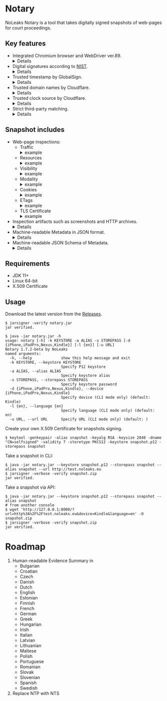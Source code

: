 # Notary
NoLeaks Notary is a tool that takes digitally signed snapshots of web-pages for court proceedings.

## Key features
- Integrated Chromium browser and WebDriver ver.89.
  <details>
  NoLeaks Notary employs standard Google's Chromium in fullscreen mode that simulates realistic browsing sessions.
  Each session observed by the proxy which records traffic between the browser and Internet.
  In contrast to Puppeteer, PuppeteerHar, ChromeHarCapturer and other tools that control the browser over high-level API, 
  NoLeaks Notary inspects all traffic, including "invisible" (favicons and requests to Google services), providing consistent digital evidence.
  </details>
- Digital signatures according to [NIST](https://csrc.nist.gov/Projects/Hash-Functions/NIST-Policy-on-Hash-Functions).
  <details>
  NoLeaks Notary signs all files included in the snapshot with SHA3-256 Secure Hash.
  Digital signatures can be independently verified by <a href="https://docs.oracle.com/en/java/javase/11/tools/jarsigner.html">Oracle's jarsigner</a> tool:
  <pre>
  $ jarsigner -verify snapshot.zip
  </pre>
  </details>
- Trusted timestamp by GlobalSign.
  <details>
  NoLeaks Notary protects integrity of the snapshot by using an independent Time Stamp Authority.
  The timestamp can be verified by <a href="https://docs.oracle.com/en/java/javase/11/tools/jarsigner.html">Oracle's jarsigner</a> tool:
  <pre>
  $ jarsigner -verify snapshot.zip
  </pre>
  </details>
- Trusted domain names by Cloudflare.
  <details>
  NoLeaks Notary performs encrypted Domain Name System resolution by using DNS-over-HTTPS protocol. 
  This protocol prevents manipulation of data or misconfiguration of the resolver on client side.
  </details>
- Trusted clock source by Cloudflare.
  <details>
  NoLeaks Notary performs timestamping by using Network Time Protocol that prevents 
  misconfiguration of clock on client side.
  </details>
- Strict third-party matching.
  <details>
  Distinction of the remote parties is a common problem for client-side traffic analysers.
  Nowadays webmasters widely use cloud infrastructure that may associate
  one domain name with many IP addresses, pointing each address to many geographically
  distributed processing facilities. There is no way to unambiguously identify respective 
  data controller behind HTTP request. NoLeaks Notary considers two requests belong to the same party if:
  <pre>
  - both domain names equal, or
  - a sub-domain points to the domain's TLS certificate, or
  - a sub-domain points to the domain's IP address.
  </pre>
  </details>

## Snapshot includes
- Web-page inspections:
  - Traffic
    <details><summary>example</summary>
    <pre>
    {
      "artifacts": [
        {
          "file": "TrafficInspection.First.har",
          "type": "application/json"
        },
        {
          "file": "TrafficInspection.Returning.har",
          "type": "application/json"
        },
        {
          "file": "TrafficInspection.Incognito.har",
          "type": "application/json"
        }
      ],
      "inspection": "TrafficInspection"
    }
    </pre>
    </details>
  - Resources
    <details><summary>example</summary>
    <pre>
    {
      "firstParty": [
        {
          "url": "http://test.noleaks.eu/favicon.ico",
          "ip": "51.15.79.110"
        },
        {
          "url": "http://test.noleaks.eu/",
          "ip": "51.15.79.110"
        },
        {
          "url": "http://tracker.noleaks.eu/last.php",
          "ip": "51.15.79.110"
        },
        {
          "url": "http://tracker.noleaks.eu/redirect.php",
          "ip": "51.15.79.110"
        },
        {
          "url": "http://tracker.noleaks.eu/etag.php",
          "ip": "51.15.79.110"
        },
        {
          "url": "http://test.noleaks.eu/bootstrap.min.css",
          "ip": "51.15.79.110"
        },
        {
          "url": "http://tracker.noleaks.eu/redirect.php?id=04488d0a4a73c69168ecd4efd0123723",
          "ip": "51.15.79.110"
        },
        {
          "url": "http://tracker.noleaks.eu/cookie.php",
          "ip": "51.15.79.110"
        }
      ],
      "thirdParty": [
        {
          "url": "https://lh4.googleusercontent.com/proxy/kFIJNnm2DMbS3B5LXaIdm2JKI6twGWwmzQbcJCfqTfuaH_ULD50v1Z3BGPEF32xTPRvgGLx492zcy_kcatCde2wmz-9ZYFqifbJRMl2DzyE=w170-h85-p-k-no-nd-mv",
          "ip": "172.217.168.33"
        },
        {
          "url": "https://www.google.com/async/ddljson?async=ntp:2",
          "ip": "172.217.168.36"
        },
        {
          "url": "https://lh6.googleusercontent.com/proxy/fUx750lchxFJb3f37v_-4iJPzcTKtJbd5LDRO7S9Xy7nkPzh7HFU61tN36j4Diaa9Yk3K7kWshRwmqcrulnhbeJrRpIn79PjHN-N=w170-h85-p-k-no-nd-mv",
          "ip": "172.217.168.33"
        },
        {
          "url": "https://lh6.googleusercontent.com/proxy/KyyCsF6dIQ783r3Znmvdo76QY2RgzcR5t4rnA5kKjsmrlpsb_pWGndQkyuAI4mv68X_9ZX2Edd-0FP4iQZRFm8UAW3oDX8Coqk3C85UNAX3H4Eh_5wGyDB0SY6HOQjOXVQ=w170-h85-p-k-no-nd-mv",
          "ip": "172.217.168.33"
        },
        {
          "url": "https://accounts.google.com/ListAccounts?gpsia=1&source=ChromiumBrowser&json=standard",
          "ip": "172.217.168.45"
        },
        {
          "url": "https://lh6.googleusercontent.com/proxy/4IP40Q18w6aDF4oS4WRnUj0MlCCKPK-vLHqSd4r-RfS6JxgblG5WJuRYpkJkoTzLMS0qv3Sxhf9wdaKkn3vHnyy6oe7Ah5y0=w170-h85-p-k-no-nd-mv",
          "ip": "172.217.168.33"
        },
        {
          "url": "https://www.google.com/async/newtab_promos",
          "ip": "172.217.168.36"
        },
        {
          "url": "https://www.google.com/async/newtab_ogb?hl=en-US&async=fixed:0",
          "ip": "172.217.168.36"
        },
        {
          "url": "https://www.google.com/async/newtab_shopping_tasks?hl=en-US",
          "ip": "172.217.168.36"
        },
        {
          "url": "https://lh5.googleusercontent.com/proxy/xvtq6_782kBajCBr0GISHpujOb51XLKUeEOJ2lLPKh12-xNBTCtsoHT14NQcaH9l4JhatcXEMBkqgUeCWhb3XhdLnD1BiNzQ_LVydwg=w170-h85-p-k-no-nd-mv",
          "ip": "172.217.168.33"
        },
        {
          "url": "https://lh3.googleusercontent.com/proxy/d_4gDNBtm9Ddv8zqqm0MVY93_j-_e5M-bGgH-bSAfIR65FYGacJTemvNp9fDT0eiIbi3bzrf7HMMsupe2QIIfm5H7BMHY3AI5rkYUpx-lQ=w170-h85-p-k-no-nd-mv",
          "ip": "172.217.168.33"
        }
      ],
      "inspection": "ResourcesInspection"
    }
    </pre>
    </details>
  - Visibility
    <details><summary>example</summary>
    <pre>
    {
      "artifacts": [
        {
          "file": "VisibilityInspection.First.png",
          "type": "image/png"
        }
      ],
      "inspection": "VisibilityInspection"
    }
    </pre>
    </details>
  - Modality
    <details><summary>example</summary>
    <pre>
    {
      "artifacts": [
        {
          "file": "ModalityInspection.First.png",
          "type": "image/png",
          "scrollable": true
        }
      ],
      "inspection": "ModalityInspection"
    }
    </pre>
    </details>
  - Cookies
    <details><summary>example</summary>
    <pre>
    {
      "firstParty": [
        {
          "name": "id",
          "value": "12cc65518a2e4407850524313073d095",
          "domain": "tracker.noleaks.eu",
          "expiryDate": "2021-03-27T17:33:19.000+0000",
          "persistent": true
        }
      ],
      "thirdParty": [
        {
          "name": "NID",
          "value": "212=SahyPZvqTJgP1xsKeWHZeXYjda00eLcnZ9C6Hr_KXNPxc2TvikzkdqBTBXFFhPevMYvxXFx8PE_-orYF7KUkvCwtWbff1wwoKjaOifsTgx4_nnbrRHqU6i3pHr38y1BOR1byQ2iqQq0US1-o4NlYSLnirb0AWXnVWIBd1J5gLZA",
          "domain": "google.com",
          "expiryDate": "2021-09-26T17:29:19.000+0000",
          "persistent": true
        }
      ],
      "inspection": "CookieInspection"
    }
    </pre>
    </details>
  - ETags
    <details><summary>example</summary>
    <pre>
    {
      "firstParty": [
        {
          "resource": "http://test.noleaks.eu/",
          "value": "\"5f2d7121-129e\"",
          "contentHash": "d408ffc7b78ffa38979e5f49dd9959829ad7fa82"
        },
        {
          "resource": "http://tracker.noleaks.eu/etag.php",
          "value": "\"81cd800152b9f116be80662854c8f317\"",
          "contentHash": "356a192b7913b04c54574d18c28d46e6395428ab"
        },
        {
          "resource": "http://test.noleaks.eu/bootstrap.min.css",
          "value": "\"5f2d7124-2565e\"",
          "contentHash": "3ae9bb0e7929489abd23736ae892939c8fe98645"
        },
        {
          "resource": "http://tracker.noleaks.eu/etag.php",
          "value": "\"81cd800152b9f116be80662854c8f317\"",
          "contentHash": "da4b9237bacccdf19c0760cab7aec4a8359010b0"
        },
        {
          "resource": "http://tracker.noleaks.eu/etag.php",
          "value": "\"e38bc4b87928928f35c33b6f597632e6\"",
          "contentHash": "356a192b7913b04c54574d18c28d46e6395428ab"
        }
      ],
      "thirdParty": [
        {
          "resource": "https://update.googleapis.com/service/update2/json?cup2key=10:2543876387&cup2hreq=fb9d37372d7660ee67cd796ec151dc5237cc3454bbc4e6dc9e6e559ddd722457",
          "value": "W/\"304502204b49e5631e118b0265ec76f70b97da96ec31365e8da806238a44c120baee2583022100c519db08f6749ee565a626a527d9cd036ace148abfeea69a49a019a8398c094e:fb9d37372d7660ee67cd796ec151dc5237cc3454bbc4e6dc9e6e559ddd722457\"",
          "contentHash": "ea08fb9072349eec8ee8d4f88440a67b5abc32f0"
        },
        {
          "resource": "http://edgedl.gvt1.com/edgedl/chromewebstore/L2Nocm9tZV9leHRlbnNpb24vYmxvYnMvYjFkQUFWdmlaXy12MHFUTGhWQUViMUVlUQ/0.57.44.2492_hnimpnehoodheedghdeeijklkeaacbdc.crx",
          "value": "\"2e2fe7\"",
          "contentHash": "86b1b058e1e7d2f1f35e830db446b59e15670e5e"
        }
      ],
      "inspection": "EtagInspection"
    }
    </pre>
    </details>
  - TLS Certificate
    <details><summary>example</summary>
    <pre>
    {
      "valid": true,
      "path": [
        {
          "type": "X.509",
          "valid": true,
          "issuer": "CN=R3, O=Let's Encrypt, C=US",
          "serial": 416448724033966231022324633582038357897465,
          "expiryDate": "2021-06-17T06:04:43.000+0000"
        },
        {
          "type": "X.509",
          "valid": true,
          "issuer": "CN=DST Root CA X3, O=Digital Signature Trust Co.",
          "serial": 85078157426496920958827089468591623647,
          "expiryDate": "2021-09-29T19:21:40.000+0000"
        }
      ],
      "inspection": "TlsCertificateInspection"
    }
    </pre>
    </details>
- Inspection artifacts such as screenshots and HTTP archives.
  <details>
  HTTP Archive format (HAR) contains detailed information about each HTTP transaction. Recorded HAR files can be
  independently verified by <a href="https://toolbox.googleapps.com/apps/har_analyzer/">Google's HAR Analyzer</a> tool.
  </details>
- Machine-readable Metadata in JSON format.
  <details>
  Metadata refers to electronic information about other electronic data, which may reveal the identification, 
  origin or history of the digital evidence, as well as relevant dates and times. NoLeaks Notary gathers effective 
  Chrome options, properties of the simulated device and system properties, including OS, network configuration and 
  execution environment.
  </details>
- Machine-readable JSON Schema of Metadata.
  <details>
  NoLeaks Notary annotates gathered Metadata according to
  <a href="https://json-schema.org">JSON Schema standard</a> that helps document data for further analysis 
  and ensures its quality.
  </details>

## Requirements
- JDK 11+
- Linux 64-bit
- X.509 Certificate

## Usage
Download the latest version from the [Releases](https://github.com/noleakseu/notary/releases/).
```
$ jarsigner -verify notary.jar
jar verified.

$ java -jar notary.jar -h
usage: notary [-h] -k KEYSTORE -a ALIAS -s STOREPASS [-d {iPhone,iPadPro,Nexus,Kindle}] [-l {en}] [-u URL]
Notary 1.7.2-beta by NoLeaks
named arguments:
  -h, --help             show this help message and exit
  -k KEYSTORE, --keystore KEYSTORE
                         Specify P12 keystore
  -a ALIAS, --alias ALIAS
                         Specify keystore alias
  -s STOREPASS, --storepass STOREPASS
                         Specify keystore password
  -d {iPhone,iPadPro,Nexus,Kindle}, --device {iPhone,iPadPro,Nexus,Kindle}
                         Specify device (CLI mode only) (default: Kindle)
  -l {en}, --language {en}
                         Specify language (CLI mode only) (default: en)
  -u URL, --url URL      Specify URL (CLI mode only) (default: )
```
Create your own X.509 Certificate for snapshots signing.
```
$ keytool -genkeypair -alias snapshot -keyalg RSA -keysize 2048 -dname "CN=selfsigned" -validity 7 -storetype PKCS12 -keystore snapshot.p12 -storepass snapshot
```
Take a snapshot in CLI:
```
$ java -jar notary.jar --keystore snapshot.p12 --storepass snapshot --alias snapshot --url http://test.noleaks.eu
$ jarsigner -verbose -verify snapshot.zip
jar verified.
```
Take a snapshot via API:
```
$ java -jar notary.jar --keystore snapshot.p12 --storepass snapshot --alias snapshot
# from another console
$ wget 'http://127.0.0.1:8000/?url=http%3A%2F%2Ftest.noleaks.eu&device=Kindle&language=en' -O snapshot.zip
$ jarsigner -verbose -verify snapshot.zip
jar verified.
```

# Roadmap
1. Human-readable Evidence Summary in
    - Bulgarian
    - Croatian
    - Czech
    - Danish
    - Dutch
    - English
    - Estonian
    - Finnish
    - French
    - German
    - Greek
    - Hungarian
    - Irish
    - Italian
    - Latvian
    - Lithuanian
    - Maltese
    - Polish
    - Portuguese
    - Romanian
    - Slovak
    - Slovenian
    - Spanish
    - Swedish
2. Replace NTP with NTS

